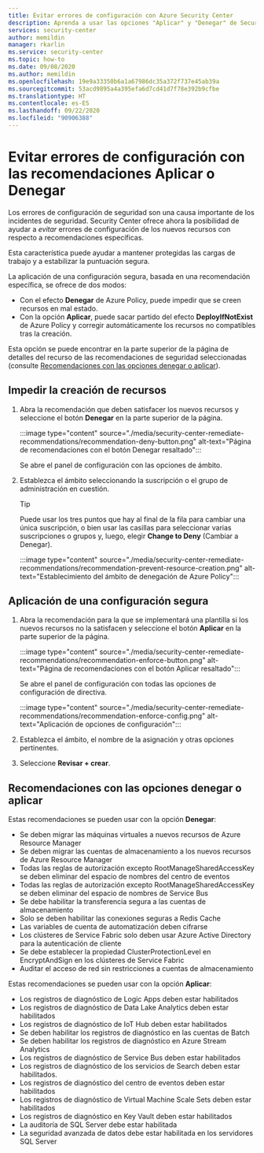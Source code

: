 ```yaml
---
title: Evitar errores de configuración con Azure Security Center
description: Aprenda a usar las opciones "Aplicar" y "Denegar" de Security Center en las páginas de detalles de recomendaciones.
services: security-center
author: memildin
manager: rkarlin
ms.service: security-center
ms.topic: how-to
ms.date: 09/08/2020
ms.author: memildin
ms.openlocfilehash: 19e9a33350b6a1a67986dc35a372f737e45ab39a
ms.sourcegitcommit: 53acd9895a4a395efa6d7cd41d7f78e392b9cfbe
ms.translationtype: HT
ms.contentlocale: es-ES
ms.lasthandoff: 09/22/2020
ms.locfileid: "90906388"
---
```

# <a name="prevent-misconfigurations-with-enforcedeny-recommendations"></a>Evitar errores de configuración con las recomendaciones Aplicar o Denegar

Los errores de configuración de seguridad son una causa importante de los incidentes de seguridad. Security Center ofrece ahora la posibilidad de ayudar a *evitar* errores de configuración de los nuevos recursos con respecto a recomendaciones específicas. 

Esta característica puede ayudar a mantener protegidas las cargas de trabajo y a estabilizar la puntuación segura.

La aplicación de una configuración segura, basada en una recomendación específica, se ofrece de dos modos:

- Con el efecto **Denegar** de Azure Policy, puede impedir que se creen recursos en mal estado.
- Con la opción **Aplicar**, puede sacar partido del efecto **DeployIfNotExist** de Azure Policy y corregir automáticamente los recursos no compatibles tras la creación.

Esta opción se puede encontrar en la parte superior de la página de detalles del recurso de las recomendaciones de seguridad seleccionadas (consulte [Recomendaciones con las opciones denegar o aplicar](#recommendations-with-denyenforce-options)).

## <a name="prevent-resource-creation"></a>Impedir la creación de recursos

1. Abra la recomendación que deben satisfacer los nuevos recursos y seleccione el botón **Denegar** en la parte superior de la página.

    :::image type="content" source="./media/security-center-remediate-recommendations/recommendation-deny-button.png" alt-text="Página de recomendaciones con el botón Denegar resaltado":::

    Se abre el panel de configuración con las opciones de ámbito. 

1. Establezca el ámbito seleccionando la suscripción o el grupo de administración en cuestión.

    > [!TIP]
    > Puede usar los tres puntos que hay al final de la fila para cambiar una única suscripción, o bien usar las casillas para seleccionar varias suscripciones o grupos y, luego, elegir **Change to Deny** (Cambiar a Denegar).

    :::image type="content" source="./media/security-center-remediate-recommendations/recommendation-prevent-resource-creation.png" alt-text="Establecimiento del ámbito de denegación de Azure Policy":::


## <a name="enforce-a-secure-configuration"></a>Aplicación de una configuración segura

1. Abra la recomendación para la que se implementará una plantilla si los nuevos recursos no la satisfacen y seleccione el botón **Aplicar** en la parte superior de la página.

    :::image type="content" source="./media/security-center-remediate-recommendations/recommendation-enforce-button.png" alt-text="Página de recomendaciones con el botón Aplicar resaltado":::

    Se abre el panel de configuración con todas las opciones de configuración de directiva. 

    :::image type="content" source="./media/security-center-remediate-recommendations/recommendation-enforce-config.png" alt-text="Aplicación de opciones de configuración":::

1. Establezca el ámbito, el nombre de la asignación y otras opciones pertinentes.

1. Seleccione **Revisar + crear**.

## <a name="recommendations-with-denyenforce-options"></a>Recomendaciones con las opciones denegar o aplicar

Estas recomendaciones se pueden usar con la opción **Denegar**:

- Se deben migrar las máquinas virtuales a nuevos recursos de Azure Resource Manager
- Se deben migrar las cuentas de almacenamiento a los nuevos recursos de Azure Resource Manager
- Todas las reglas de autorización excepto RootManageSharedAccessKey se deben eliminar del espacio de nombres del centro de eventos
- Todas las reglas de autorización excepto RootManageSharedAccessKey se deben eliminar del espacio de nombres de Service Bus
- Se debe habilitar la transferencia segura a las cuentas de almacenamiento
- Solo se deben habilitar las conexiones seguras a Redis Cache
- Las variables de cuenta de automatización deben cifrarse
- Los clústeres de Service Fabric solo deben usar Azure Active Directory para la autenticación de cliente
- Se debe establecer la propiedad ClusterProtectionLevel en EncryptAndSign en los clústeres de Service Fabric
- Auditar el acceso de red sin restricciones a cuentas de almacenamiento


Estas recomendaciones se pueden usar con la opción **Aplicar**:

- Los registros de diagnóstico de Logic Apps deben estar habilitados
- Los registros de diagnóstico de Data Lake Analytics deben estar habilitados
- Los registros de diagnóstico de IoT Hub deben estar habilitados
- Se deben habilitar los registros de diagnóstico en las cuentas de Batch
- Se deben habilitar los registros de diagnóstico en Azure Stream Analytics
- Los registros de diagnóstico de Service Bus deben estar habilitados
- Los registros de diagnóstico de los servicios de Search deben estar habilitados.
- Los registros de diagnóstico del centro de eventos deben estar habilitados
- Los registros de diagnóstico de Virtual Machine Scale Sets deben estar habilitados
- Los registros de diagnóstico en Key Vault deben estar habilitados
- La auditoría de SQL Server debe estar habilitada
- La seguridad avanzada de datos debe estar habilitada en los servidores SQL Server



